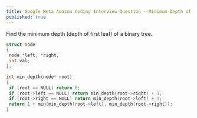 ```yaml
---
title: Google Meta Amazon Coding Interview Question - Minimum Depth of Binary Tree
published: true
---
```


Find the minimum depth (depth of first leaf) of a binary tree.

```cpp
struct node
{
 node *left, *right;
 int val;
};

int min_depth(node* root)
{
 if (root == NULL) return 0;
 if (root->left == NULL) return min_depth(root->right) + 1;
 if (root->right == NULL) return min_depth(root->left) + 1;
 return 1 + min(min_depth(root->left), min_depth(root->right));
}
```
